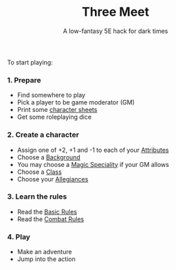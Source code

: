 <header>

# Three Meet

<p class="subheading">A low-fantasy 5E hack for dark times</p>

</header>

To start playing:

<section class="summaries">

<section class="summary">

### 1. Prepare

  + Find somewhere to play
  + Pick a player to be game moderator (GM)
  + Print some [character sheets](https://github.com/grislyeye/three-meet-char-sheet/releases/download/v0.5.0/three-meet-char-sheet-0.5.0.pdf)
  + Get some roleplaying dice

</section>

<section class="summary">

### 2. Create a character

  + Assign one of +2, +1 and -1 to each of your [Attributes](pages/characters/attributes.md)
  + Choose a [Background](pages/backgrounds/index.md)
  + You may choose a [Magic Speciality](pages/backgrounds/magic.md) if your GM allows
  + Choose a [Class](pages/classes/index.md)
  + Choose your [Allegiances](pages/characters/allegiances.md)

</section>

<section class="summary">

### 3. Learn the rules

  + Read the [Basic Rules](pages/rules/rolling.md)
  + Read the [Combat Rules](pages/combat/order.md)

</section>

<section class="summary">

### 4. Play

  + Make an adventure
  + Jump into the action

</section>

</section>
